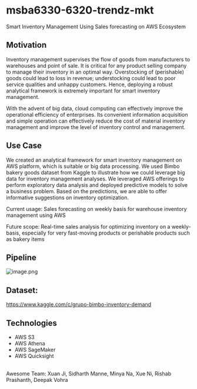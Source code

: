 # msba6330-6320-trendz-mkt

Smart Inventory Management Using Sales forecasting on AWS Ecosystem


## Motivation
Inventory management supervises the flow of goods from manufacturers to warehouses and point of sale. It is critical for any product selling company to manage their inventory in an optimal way. Overstocking of (perishable) goods could lead to loss in revenue; understocking could lead to poor service qualities and unhappy customers. Hence, deploying a robust analytical framework is extremely important for smart inventory management.

With the advent of big data, cloud computing can effectively improve the operational efficiency of enterprises. Its convenient information acquisition and simple operation can effectively reduce the cost of material inventory management and improve the level of inventory control and management. 

## Use Case
We created an analytical framework for smart inventory management on AWS platform, which is suitable or big data processing. We used Bimbo bakery goods dataset from Kaggle to illustrate how we could leverage big data for inventory management analyses. We leveraged AWS offerings to perform exploratory data analysis and deployed predictive models to solve a business problem. Based on the predictions, we are able to offer informative suggestions on inventory optimization.

Current usage: Sales forecasting on weekly basis for warehouse inventory management using AWS

Future scope: Real-time sales analysis for optimizing inventory on a weekly-basis, especially for very fast-moving products or perishable products such as bakery items


## Pipeline
![image.png](https://i.loli.net/2019/12/11/oG51NPIqg89MVbf.png)



## Dataset:
https://www.kaggle.com/c/grupo-bimbo-inventory-demand

## Technologies
- AWS S3
- AWS Athena
- AWS SageMaker
- AWS Quicksight

<br>
Awesome Team:  
Xuan Ji, Sidharth Manne, Minya Na, Xue Ni, Rishab Prashanth, Deepak Vohra


